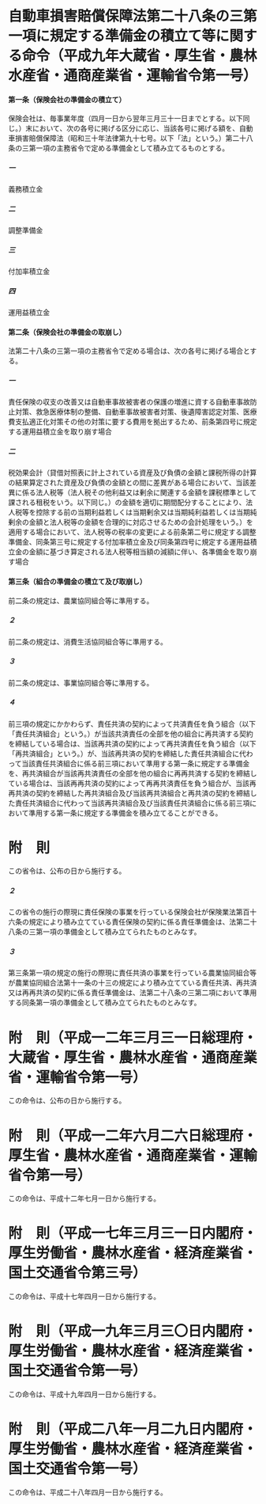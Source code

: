 # 自動車損害賠償保障法第二十八条の三第一項に規定する準備金の積立て等に関する命令（平成九年大蔵省・厚生省・農林水産省・通商産業省・運輸省令第一号）
#### 第一条（保険会社の準備金の積立て）
保険会社は、毎事業年度（四月一日から翌年三月三十一日までとする。以下同じ。）末において、次の各号に掲げる区分に応じ、当該各号に掲げる額を、自動車損害賠償保障法（昭和三十年法律第九十七号。以下「法」という。）第二十八条の三第一項の主務省令で定める準備金として積み立てるものとする。
##### 一
義務積立金
##### 二
調整準備金
##### 三
付加率積立金
##### 四
運用益積立金
#### 第二条（保険会社の準備金の取崩し）
法第二十八条の三第一項の主務省令で定める場合は、次の各号に掲げる場合とする。
##### 一
責任保険の収支の改善又は自動車事故被害者の保護の増進に資する自動車事故防止対策、救急医療体制の整備、自動車事故被害者対策、後遺障害認定対策、医療費支払適正化対策その他の対策に要する費用を拠出するため、前条第四号に規定する運用益積立金を取り崩す場合
##### 二
税効果会計（貸借対照表に計上されている資産及び負債の金額と課税所得の計算の結果算定された資産及び負債の金額との間に差異がある場合において、当該差異に係る法人税等（法人税その他利益又は剰余に関連する金額を課税標準として課される租税をいう。以下同じ。）の金額を適切に期間配分することにより、法人税等を控除する前の当期利益若しくは当期剰余又は当期純利益若しくは当期純剰余の金額と法人税等の金額を合理的に対応させるための会計処理をいう。）を適用する場合において、法人税等の税率の変更による前条第二号に規定する調整準備金、同条第三号に規定する付加率積立金及び同条第四号に規定する運用益積立金の金額に基づき算定される法人税等相当額の減額に伴い、各準備金を取り崩す場合
#### 第三条（組合の準備金の積立て及び取崩し）
前二条の規定は、農業協同組合等に準用する。
##### ２
前二条の規定は、消費生活協同組合等に準用する。
##### ３
前二条の規定は、事業協同組合等に準用する。
##### ４
前三項の規定にかかわらず、責任共済の契約によって共済責任を負う組合（以下「責任共済組合」という。）が当該共済責任の全部を他の組合に再共済する契約を締結している場合は、当該再共済の契約によって再共済責任を負う組合（以下「再共済組合」という。）が、当該再共済の契約を締結した責任共済組合に代わって当該責任共済組合に係る前三項において準用する第一条に規定する準備金を、再共済組合が当該再共済責任の全部を他の組合に再再共済する契約を締結している場合は、当該再再共済の契約によって再再共済責任を負う組合が、当該再再共済の契約を締結した再共済組合及び当該再共済組合と再共済の契約を締結した責任共済組合に代わって当該再共済組合及び当該責任共済組合に係る前三項において準用する第一条に規定する準備金を積み立てることができる。
# 附　則
この省令は、公布の日から施行する。
##### ２
この省令の施行の際現に責任保険の事業を行っている保険会社が保険業法第百十六条の規定により積み立てている責任保険の契約に係る責任準備金は、法第二十八条の三第一項の準備金として積み立てられたものとみなす。
##### ３
第三条第一項の規定の施行の際現に責任共済の事業を行っている農業協同組合等が農業協同組合法第十一条の十三の規定により積み立てている責任共済、再共済又は再再共済の契約に係る責任準備金は、法第二十八条の三第二項において準用する同条第一項の準備金として積み立てられたものとみなす。
# 附　則（平成一二年三月三一日総理府・大蔵省・厚生省・農林水産省・通商産業省・運輸省令第一号）
この命令は、公布の日から施行する。
# 附　則（平成一二年六月二六日総理府・厚生省・農林水産省・通商産業省・運輸省令第一号）
この命令は、平成十二年七月一日から施行する。
# 附　則（平成一七年三月三一日内閣府・厚生労働省・農林水産省・経済産業省・国土交通省令第三号）
この命令は、平成十七年四月一日から施行する。
# 附　則（平成一九年三月三〇日内閣府・厚生労働省・農林水産省・経済産業省・国土交通省令第一号）
この命令は、平成十九年四月一日から施行する。
# 附　則（平成二八年一月二九日内閣府・厚生労働省・農林水産省・経済産業省・国土交通省令第一号）
この命令は、平成二十八年四月一日から施行する。

